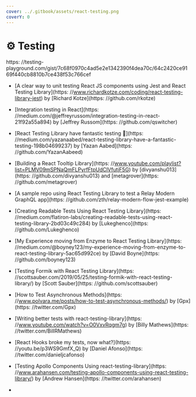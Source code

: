 ```yaml
---
cover: ../.gitbook/assets/react-testing.png
coverY: 0
---
```


# ⚙ Testing

https: //testing-playground.com/gist/7c68f0970c4ad5e2e1342390f4dea70c/64c2420ce9169f440cb8810b7ce438f53c766cef

- \[A clear way to unit testing React JS components using Jest and React Testing Library]\(https: //www.richardkotze.com/coding/react-testing-library-jest) by \[Richard Kotze]\(https: //github.com/rkotze)
- \[Integration testing in React]\(https: //medium.com/@jeffreyrussom/integration-testing-in-react-21f92a55a894) by \[Jeffrey Russom]\(https: //github.com/qswitcher)
- \[React Testing Library have fantastic testing 🐐]\(https: //medium.com/yazanaabed/react-testing-library-have-a-fantastic-testing-198b04699237) by \[Yazan Aabed]\(https: //github.com/YazanAabeed)
- \[Building a React Tooltip Library]\(https: //www.youtube.com/playlist?list=PLMV09mSPNaQmFLPyrfFtpUdClVfutjF5G) by \[divyanshu013]\(https: //github.com/divyanshu013) and \[metagrover]\(https: //github.com/metagrover)
- \[A sample repo using React Testing Library to test a Relay Modern GraphQL app]\(https: //github.com/zth/relay-modern-flow-jest-example)
- \[Creating Readable Tests Using React Testing Library]\(https: //medium.com/flatiron-labs/creating-readable-tests-using-react-testing-library-2bd03c49c284) by \[Lukeghenco]\(https: //github.com/Lukeghenco)
- \[My Experience moving from Enzyme to React Testing Library]\(https: //medium.com/@boyney123/my-experience-moving-from-enzyme-to-react-testing-library-5ac65d992ce) by \[David Boyne]\(https: //github.com/boyney123)
- \[Testing Formik with React Testing Library]\(https: //scottsauber.com/2019/05/25/testing-formik-with-react-testing-library/) by \[Scott Sauber]\(https: //github.com/scottsauber)
- \[How to Test Asynchronous Methods]\(https: //www.polvara.me/posts/how-to-test-asynchronous-methods/) by \[Gpx]\(https: //twitter.com/Gpx)
- \[Writing better tests with react-testing-library]\(https: //www.youtube.com/watch?v=O0VxvRqgm7g) by \[Billy Mathews]\(https: //twitter.com/BillRMathews)
- \[React Hooks broke my tests, now what?]\(https: //youtu.be/p3WS9GmfX_Q) by \[Daniel Afonso]\(https: //twitter.com/danieljcafonso)
- \[Testing Apollo Components Using react-testing-library]\(https: //www.arahansen.com/testing-apollo-components-using-react-testing-library/) by \[Andrew Hansen]\(https: //twitter.com/arahansen)

-
